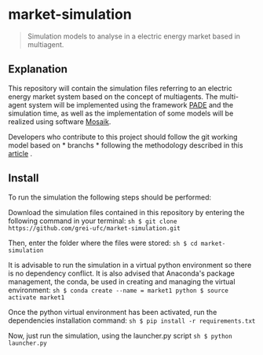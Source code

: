 # market-simulation

> Simulation models to analyse in a electric energy market based in multiagent.

## Explanation

This repository will contain the simulation files referring to an electric energy market system based on the concept of multiagents. The multi-agent system will be implemented using the framework [PADE](https://pade-docs-en.readthedocs.io/en/latest/) and the simulation time, as well as the implementation of some models will be realized using software [ Mosaik](https://mosaik.readthedocs.io/en/latest/).

Developers who contribute to this project should follow the git working model based on * branchs * following the methodology described in this [article](https://nvie.com/posts/a-successful-git-branching-model/) .

## Install

To run the simulation the following steps should be performed:

Download the simulation files contained in this repository by entering the following command in your terminal:
    ```sh
    $ git clone https://github.com/grei-ufc/market-simulation.git
    ```

Then, enter the folder where the files were stored:
    ```sh
    $ cd market-simulation
    ```

It is advisable to run the simulation in a virtual python environment so there is no dependency conflict. It is also advised that Anaconda's package management, the conda, be used in creating and managing the virtual environment:
    ```sh
    $ conda create --name = market1 python
    $ source activate market1
    ```

Once the python virtual environment has been activated, run the dependencies installation command:
    ```sh
    $ pip install -r requirements.txt
    ```

Now, just run the simulation, using the launcher.py script
    ```sh
    $ python launcher.py
    ```
